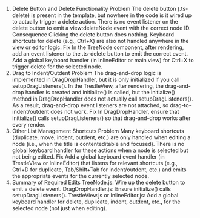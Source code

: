 1. Delete Button and Delete Functionality
Problem
The delete button (.ts-delete) is present in the template, but nowhere in the code is it wired up to actually trigger a delete action.
There is no event listener on the delete button to emit a view:deleteNode event with the correct node ID.
Consequence
Clicking the delete button does nothing.
Keyboard shortcuts for delete (e.g., Ctrl+X) are also not handled anywhere in the view or editor logic.
Fix
In the TreeNode component, after rendering, add an event listener to the .ts-delete button to emit the correct event.
Add a global keyboard handler (in InlineEditor or main view) for Ctrl+X to trigger delete for the selected node.
2. Drag to Indent/Outdent
Problem
The drag-and-drop logic is implemented in DragDropHandler, but it is only initialized if you call setupDragListeners().
In the TrestleView, after rendering, the drag-and-drop handler is created and initialize() is called, but the initialize() method in DragDropHandler does not actually call setupDragListeners().
As a result, drag-and-drop event listeners are not attached, so drag-to-indent/outdent does not work.
Fix
In DragDropHandler, ensure that initialize() calls setupDragListeners() so that drag-and-drop works after every render.
3. Other List Management Shortcuts
Problem
Many keyboard shortcuts (duplicate, move, indent, outdent, etc.) are only handled when editing a node (i.e., when the title is contenteditable and focused).
There is no global keyboard handler for these actions when a node is selected but not being edited.
Fix
Add a global keyboard event handler (in TrestleView or InlineEditor) that listens for relevant shortcuts (e.g., Ctrl+D for duplicate, Tab/Shift+Tab for indent/outdent, etc.) and emits the appropriate events for the currently selected node.
4. Summary of Required Edits
TreeNode.js: Wire up the delete button to emit a delete event.
DragDropHandler.js: Ensure initialize() calls setupDragListeners().
TrestleView.js or InlineEditor.js: Add a global keyboard handler for delete, duplicate, indent, outdent, etc., for the selected node (not just when editing).